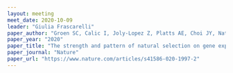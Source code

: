 ```yaml
---
layout: meeting
meet_date: 2020-10-09
leader: "Giulia Frascarelli"
paper_author: "Groen SC, Calic I, Joly-Lopez Z, Platts AE, Choi JY, Natividad M, Dorph K, Mauck III WM, Bracken B, Cabral CLU, Kumar A, Torres RO, Satija R, Vergara G, Henry A, Franks SJ, Purugganan MD"
paper_year: "2020"
paper_title: "The strength and pattern of natural selection on gene expression in rice"
paper_journal: "Nature"
paper_url: "https://www.nature.com/articles/s41586-020-1997-2"
---
```


